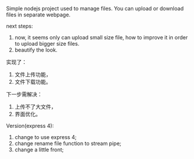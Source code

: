 Simple nodejs project used to manage files. You can upload or download files in separate webpage. 

next steps: 
1. now, it seems only can upload small size file, how to improve it in order to upload bigger size files. 
2. beautify the look.

实现了：
1. 文件上传功能，
2. 文件下载功能。

下一步需解决：
1. 上传不了大文件，
2. 界面优化。

Version(express 4):
1. change to use express 4;
2. change rename file function to stream pipe;
3. change a little front;
